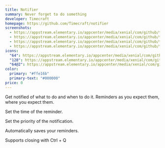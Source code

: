 ```yaml
---
title: Notifier
summary: Never forget to do something
developer: Timecraft
homepage: https://github.com/Timecraft/notifier
screenshots:
  - https://appstream.elementary.io/appcenter/media/xenial/com/github/timecraft.notifier.desktop/BE38B73D67E4B1939C57E68191E48E0A/screenshots/image-1_orig.png
  - https://appstream.elementary.io/appcenter/media/xenial/com/github/timecraft.notifier.desktop/BE38B73D67E4B1939C57E68191E48E0A/screenshots/image-2_orig.png
  - https://appstream.elementary.io/appcenter/media/xenial/com/github/timecraft.notifier.desktop/BE38B73D67E4B1939C57E68191E48E0A/screenshots/image-3_orig.png
  - https://appstream.elementary.io/appcenter/media/xenial/com/github/timecraft.notifier.desktop/BE38B73D67E4B1939C57E68191E48E0A/screenshots/image-4_orig.png
icons:
  "64": https://appstream.elementary.io/appcenter/media/xenial/com/github/timecraft.notifier.desktop/BE38B73D67E4B1939C57E68191E48E0A/icons/64x64/com.github.timecraft.notifier_com.github.timecraft.notifier.png
  "128": https://appstream.elementary.io/appcenter/media/xenial/com/github/timecraft.notifier.desktop/BE38B73D67E4B1939C57E68191E48E0A/icons/128x128/com.github.timecraft.notifier_com.github.timecraft.notifier.png
  "64@2": https://appstream.elementary.io/appcenter/media/xenial/com/github/timecraft.notifier.desktop/BE38B73D67E4B1939C57E68191E48E0A/icons/64x64@2/com.github.timecraft.notifier_com.github.timecraft.notifier.png
color:
  primary: "#ffe16b"
  primary-text: "#000000"
price: 0
---
```


<p>Get notified of what to do and when to do it. Reminders as you expect them, where you expect them.</p>
<p>Set the time of the reminder.</p>
<p>Set the priority of the notification.</p>
<p>Automatically saves your reminders.</p>
<p>Supports closing with Ctrl + Q</p>
